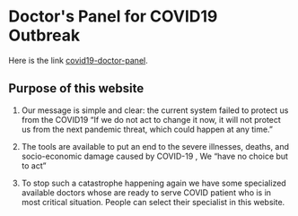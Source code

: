 # Doctor's Panel for COVID19 Outbreak

Here is the link [covid19-doctor-panel](https://covid19-doctors-panel.netlify.app/).

## Purpose of this website

1. Our message is simple and clear: the current system failed to protect us from the COVID19 “If we do not act to change it now, it will not protect us from the next pandemic threat, which could happen at any time.” 

2. The tools are available to put an end to the severe illnesses, deaths, and socio-economic damage caused by COVID-19 , We “have no choice but to act” 

3. To stop such a catastrophe happening again we have some specialized available doctors whose are ready to serve COVID patient who is in most critical situation. People can select their specialist in this website.
